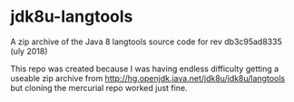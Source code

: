 # jdk8u-langtools

A zip archive of the Java 8 langtools source code for rev db3c95ad8335 (uly 2018)

This repo was created because I was having endless difficulty getting a useable zip
archive from http://hg.openjdk.java.net/jdk8u/jdk8u/langtools but cloning the 
mercurial repo worked just fine.
